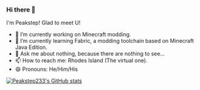 ### Hi there 👋

I'm Peakstep! Glad to meet U!

- 🔭 I’m currently working on Minecraft modding.
- 🌱 I’m currently learning Fabric, a modding toolchain based on Minecraft Java Edition.
- 💬 Ask me about nothing, because there are nothing to see...
- 📫 How to reach me: Rhodes Island (The virtual one).
- 😄 Pronouns: He/Him/His

[![Peakstep233's GitHub stats](https://github-readme-stats.vercel.app/api?username=Peakstep233)](https://github.com/anuraghazra/github-readme-stats)
